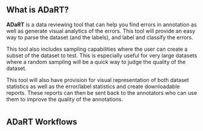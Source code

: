 ## What is ADaRT?


**ADaRT** is a data reviewing tool that can help you find errors in annotation as well as generate visual analytics of the errors. This tool will provide an easy way to parse the dataset (and the labels), and label and classify the errors.

This tool also includes sampling capabilities where the user can create a subset of the dataset to test. This is especially useful for very large datasets where a random sampling will be a quick way to judge the quality of the dataset.

This tool will also have provision for visual representation of both dataset statistics as well as the error/label statistics and create downloadable reports. These reports can then be sent back to the annotators who can use them to improve the quality of the annotations. 

#

## ADaRT Workflows

